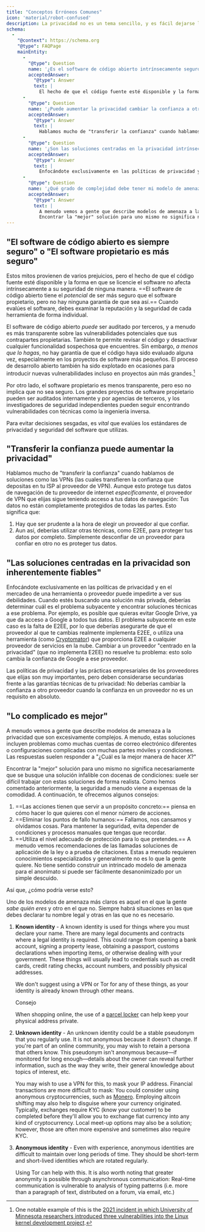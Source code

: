```yaml
---
title: "Conceptos Erróneos Comunes"
icon: 'material/robot-confused'
description: La privacidad no es un tema sencillo, y es fácil dejarse llevar por afirmaciones de marketing y otras desinformaciones.
schema:
  - 
    "@context": https://schema.org
    "@type": FAQPage
    mainEntity:
      - 
        "@type": Question
        name: '¿Es el software de código abierto intrínsecamente seguro?'
        acceptedAnswer:
          "@type": Answer
          text: |
            El hecho de que el código fuente esté disponible y la forma en que se licencia el software no afecta intrínsecamente a su seguridad en modo alguno. El software de código abierto tiene el potencial de ser más seguro que el software propietario, pero no hay absolutamente ninguna garantía de que así sea. Cuando evalúes software, debes fijarte en la reputación y seguridad de cada herramienta de forma individual.
      - 
        "@type": Question
        name: '¿Puede aumentar la privacidad cambiar la confianza a otro proveedor?'
        acceptedAnswer:
          "@type": Answer
          text: |
            Hablamos mucho de "transferir la confianza" cuando hablamos de soluciones como las VPNs (las cuales transfieren la confianza que depositas en tu ISP al proveedor de VPN). Aunque esto protege tus datos de navegación de tu proveedor de internet específicamente, el proveedor de VPN que elijas sigue teniendo acceso a tus datos de navegación: Tus datos no están completamente protegidos de todas las partes.
      - 
        "@type": Question
        name: '¿Son las soluciones centradas en la privacidad intrínsecamente fiables?'
        acceptedAnswer:
          "@type": Answer
          text: |
            Enfocándote exclusivamente en las políticas de privacidad y en el mercadeo de una herramienta o proveedor puede impedirte a ver sus debilidades. Cuando estés buscando una solución más privada, deberías determinar cuál es el problema subyacente y encontrar soluciones técnicas a ese problema. Por ejemplo, es posible que quieras evitar Google Drive, ya que da acceso a Google a todos tus datos. El problema subyacente en este caso es la falta de E2EE, por lo que deberías asegurarte de que el proveedor al que te cambias realmente implementa E2EE, o utiliza una herramienta (como Cryptomator) que proporciona E2EE a cualquier proveedor de servicios en la nube. Cambiar a un proveedor "centrado en la privacidad" (que no implementa E2EE) no resuelve tu problema: esto solo cambia la confianza de Google a ese proveedor.
      - 
        "@type": Question
        name: '¿Qué grado de complejidad debe tener mi modelo de amenazas?'
        acceptedAnswer:
          "@type": Answer
          text: |
            A menudo vemos a gente que describe modelos de amenaza a la privacidad que son excesivamente complejos. A menudo, estas soluciones incluyen problemas como muchas cuentas de correo electrónico diferentes o configuraciones complicadas con muchas partes móviles y condiciones. Las respuestas suelen responder a "¿Cuál es la mejor manera de hacer X?"
            Encontrar la "mejor" solución para uno mismo no significa necesariamente que se busque una solución infalible con docenas de condiciones: suele ser difícil trabajar con estas soluciones de forma realista. Como hemos comentado anteriormente, la seguridad a menudo viene a expensas de la comodidad.
---
```


## "El software de código abierto es siempre seguro" o "El software propietario es más seguro"

Estos mitos provienen de varios prejuicios, pero el hecho de que el código fuente esté disponible y la forma en que se licencie el software no afecta intrínsecamente a su seguridad de ninguna manera. ==El software de código abierto tiene el *potencial* de ser más seguro que el software propietario, pero no hay ninguna garantía de que sea así.== Cuando evalúes el software, debes examinar la reputación y la seguridad de cada herramienta de forma individual.

El software de código abierto *puede* ser auditado por terceros, y a menudo es más transparente sobre las vulnerabilidades potenciales que sus contrapartes propietarias. También te permite revisar el código y desactivar cualquier funcionalidad sospechosa que encuentres. Sin embargo, *a menos que lo hagas*, no hay garantía de que el código haya sido evaluado alguna vez, especialmente en los proyectos de software más pequeños. El proceso de desarrollo abierto también ha sido explotado en ocasiones para introducir nuevas vulnerabilidades incluso en proyectos aún más grandes.[^1]

Por otro lado, el software propietario es menos transparente, pero eso no implica que no sea seguro. Los grandes proyectos de software propietario pueden ser auditados internamente y por agencias de terceros, y los investigadores de seguridad independientes pueden seguir encontrando vulnerabilidades con técnicas como la ingeniería inversa.

Para evitar decisiones sesgadas, es *vital* que evalúes los estándares de privacidad y seguridad del software que utilizas.

## "Transferir la confianza puede aumentar la privacidad"

Hablamos mucho de "transferir la confianza" cuando hablamos de soluciones como las VPNs (las cuales transfieren la confianza que depositas en tu ISP al proveedor de VPN). Aunque esto protege tus datos de navegación de tu proveedor de internet *específicamente*, el proveedor de VPN que elijas sigue teniendo acceso a tus datos de navegación: Tus datos no están completamente protegidos de todas las partes. Esto significa que:

1. Hay que ser prudente a la hora de elegir un proveedor al que confiar.
2. Aun así, deberías utilizar otras técnicas, como E2EE, para proteger tus datos por completo. Simplemente desconfiar de un proveedor para confiar en otro no es proteger tus datos.

## "Las soluciones centradas en la privacidad son inherentemente fiables"

Enfocándote exclusivamente en las políticas de privacidad y en el mercadeo de una herramienta o proveedor puede impedirte a ver sus debilidades. Cuando estés buscando una solución más privada, deberías determinar cuál es el problema subyacente y encontrar soluciones técnicas a ese problema. Por ejemplo, es posible que quieras evitar Google Drive, ya que da acceso a Google a todos tus datos. El problema subyacente en este caso es la falta de E2EE, por lo que deberías asegurarte de que el proveedor al que te cambias realmente implementa E2EE, o utiliza una herramienta (como [Cryptomator](../encryption.md#cryptomator-cloud)) que proporciona E2EE a cualquier proveedor de servicios en la nube. Cambiar a un proveedor "centrado en la privacidad" (que no implementa E2EE) no resuelve tu problema: esto solo cambia la confianza de Google a ese proveedor.

Las políticas de privacidad y las prácticas empresariales de los proveedores que elijas son muy importantes, pero deben considerarse secundarias frente a las garantías técnicas de tu privacidad: No deberías cambiar la confianza a otro proveedor cuando la confianza en un proveedor no es un requisito en absoluto.

## "Lo complicado es mejor"

A menudo vemos a gente que describe modelos de amenaza a la privacidad que son excesivamente complejos. A menudo, estas soluciones incluyen problemas como muchas cuentas de correo electrónico diferentes o configuraciones complicadas con muchas partes móviles y condiciones. Las respuestas suelen responder a "¿Cuál es la mejor manera de hacer *X*?"

Encontrar la "mejor" solución para uno mismo no significa necesariamente que se busque una solución infalible con docenas de condiciones: suele ser difícil trabajar con estas soluciones de forma realista. Como hemos comentado anteriormente, la seguridad a menudo viene a expensas de la comodidad. A continuación, te ofrecemos algunos consejos:

1. ==Las acciones tienen que servir a un propósito concreto:== piensa en cómo hacer lo que quieres con el menor número de acciones.
2. ==Eliminar los puntos de fallo humanos:== Fallamos, nos cansamos y olvidamos cosas. Para mantener la seguridad, evita depender de condiciones y procesos manuales que tengas que recordar.
3. ==Utiliza el nivel adecuado de protección para lo que pretendes.== A menudo vemos recomendaciones de las llamadas soluciones de aplicación de la ley o a prueba de citaciones. Estas a menudo requieren conocimientos especializados y generalmente no es lo que la gente quiere. No tiene sentido construir un intrincado modelo de amenaza para el anonimato si puede ser fácilmente desanonimizado por un simple descuido.

Así que, ¿cómo podría verse esto?

Uno de los modelos de amenaza más claros es aquel en el que la gente *sabe quién eres* y otro en el que no. Siempre habrá situaciones en las que debes declarar tu nombre legal y otras en las que no es necesario.

1. **Known identity** - A known identity is used for things where you must declare your name. There are many legal documents and contracts where a legal identity is required. This could range from opening a bank account, signing a property lease, obtaining a passport, customs declarations when importing items, or otherwise dealing with your government. These things will usually lead to credentials such as credit cards, credit rating checks, account numbers, and possibly physical addresses.

    We don't suggest using a VPN or Tor for any of these things, as your identity is already known through other means.

    <div class="admonition tip" markdown>
    <p class="admonition-title">Consejo</p>

    When shopping online, the use of a [parcel locker](https://en.wikipedia.org/wiki/Parcel_locker) can help keep your physical address private.

    </div>

2. **Unknown identity** - An unknown identity could be a stable pseudonym that you regularly use. It is not anonymous because it doesn't change. If you're part of an online community, you may wish to retain a persona that others know. This pseudonym isn't anonymous because—if monitored for long enough—details about the owner can reveal further information, such as the way they write, their general knowledge about topics of interest, etc.

    You may wish to use a VPN for this, to mask your IP address. Financial transactions are more difficult to mask: You could consider using anonymous cryptocurrencies, such as [Monero](https://getmonero.org). Employing altcoin shifting may also help to disguise where your currency originated. Typically, exchanges require KYC (know your customer) to be completed before they'll allow you to exchange fiat currency into any kind of cryptocurrency. Local meet-up options may also be a solution; however, those are often more expensive and sometimes also require KYC.

3. **Anonymous identity** - Even with experience, anonymous identities are difficult to maintain over long periods of time. They should be short-term and short-lived identities which are rotated regularly.

    Using Tor can help with this. It is also worth noting that greater anonymity is possible through asynchronous communication: Real-time communication is vulnerable to analysis of typing patterns (i.e. more than a paragraph of text, distributed on a forum, via email, etc.)

[^1]: One notable example of this is the [2021 incident in which University of Minnesota researchers introduced three vulnerabilities into the Linux kernel development project](https://cse.umn.edu/cs/linux-incident).

